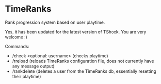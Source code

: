 # TimeRanks

Rank progression system based on user playtime.

Yes, it has been updated for the latest version of TShock. You are very welcome :)

Commands:
- /check <optional: username> (checks playtime)
- /rreload (reloads TimeRanks configuration file, does not currently have any message output)
- /rankdelete <username> (deletes a user from the TimeRanks db, essentially resetting their playtime)
